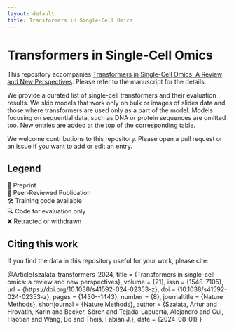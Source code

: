 ```yaml
---
layout: default
title: Transformers in Single-Cell Omics
---
```




# Transformers in Single-Cell Omics

This repository accompanies [Transformers in Single-Cell Omics: A Review and New Perspectives](https://doi.org/10.1038/s41592-024-02353-z). Please refer to the manuscript for the details.

We provide a curated list of single-cell transformers and their evaluation results. We skip models that work only on bulk or images of slides data and those where transformers are used only as a part of the model. Models focusing on sequential data, such as DNA or protein sequences are omitted too. New entries are added at the top of the corresponding table.

We welcome contributions to this repository. Please open a pull request or an issue if you want to add or edit an entry.

## <span class="text-center block">Legend</span>

<div class="legend-list">
  <div class="legend-item">
    <span class="legend-icon">📝</span>
    <span>Preprint</span>
  </div>
  <div class="legend-item">
    <span class="legend-icon">📄</span>
    <span>Peer-Reviewed Publication</span>
  </div>
  <div class="legend-item">
    <span class="legend-icon">🛠️</span>
    <span>Training code available</span>
  </div>
  <div class="legend-item">
    <span class="legend-icon">🔍</span>
    <span>Code for evaluation only</span>
  </div>
  <div class="legend-item">
    <span class="legend-icon text-red-500">❌</span>
    <span>Retracted or withdrawn</span>
  </div>
</div>

## <span class="text-center block">Citing this work</span>

If you find the data in this repository useful for your work, please cite:

<div class="citation-block">
@Article{szalata_transformers_2024,
    title = {Transformers in single-cell omics: a review and new perspectives},
    volume = {21},
    issn = {1548-7105},
    url = {https://doi.org/10.1038/s41592-024-02353-z},
    doi = {10.1038/s41592-024-02353-z},
    pages = {1430--1443},
    number = {8},
    journaltitle = {Nature Methods},
    shortjournal = {Nature Methods},
    author = {Szałata, Artur and Hrovatin, Karin and Becker, Sören and Tejada-Lapuerta, 
              Alejandro and Cui, Haotian and Wang, Bo and Theis, Fabian J.},
    date = {2024-08-01}
}
</div>
